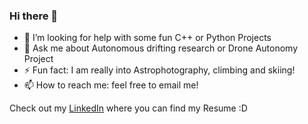 ### Hi there 👋
- 🤔 I’m looking for help with some fun C++ or Python Projects
- 💬 Ask me about Autonomous drifting research or Drone Autonomy Project
- ⚡ Fun fact: I am really into Astrophotography, climbing and skiing!
- 📫 How to reach me: feel free to email me!

Check out my [LinkedIn](https://www.linkedin.com/in/rami-mouro/) where you can find my Resume :D 
<!--
**ramalamadingdong/ramalamadingdong** is a ✨ _special_ ✨ repository because its `README.md` (this file) appears on your GitHub profile.

Here are some ideas to get you started:

- 🔭 I’m currently working on ...
- 🌱 I’m currently learning ...
- 👯 I’m looking to collaborate on ...
- 🤔 I’m looking for help with ...
- 💬 Ask me about ...
- 📫 How to reach me: ...
- 😄 Pronouns: ...
- ⚡ Fun fact: ...
-->
